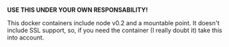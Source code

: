 **USE THIS UNDER YOUR OWN RESPONSABILITY!**

This docker containers include node v0.2 and a mountable point. It doesn't
include SSL support, so, if you need the container (I really doubt it) take
this into account.

